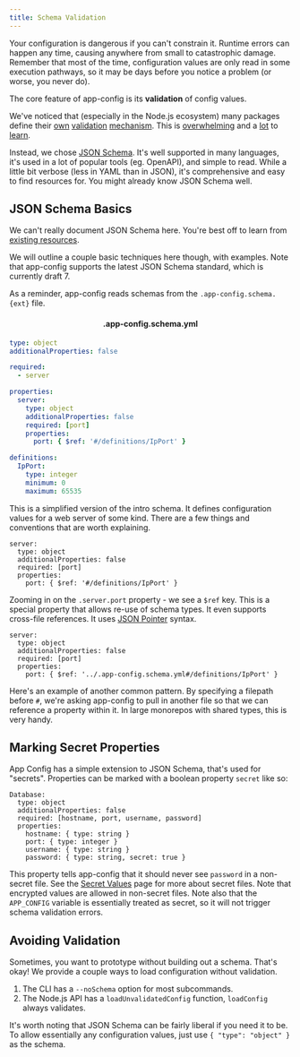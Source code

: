 ```yaml
---
title: Schema Validation
---
```


Your configuration is dangerous if you can't constrain it. Runtime errors can
happen any time, causing anywhere from small to catastrophic damage. Remember
that most of the time, configuration values are only read in some execution
pathways, so it may be days before you notice a problem (or worse, you never do).

The core feature of app-config is its **validation** of config values.

We've noticed that (especially in the Node.js ecosystem) many packages define
their [own](https://github.com/jquense/yup) [validation](https://joi.dev/)
[mechanism](https://gcanti.github.io/io-ts/). This is [overwhelming](https://github.com/typestack/class-validator)
and a [lot](https://github.com/pelotom/runtypes) to [learn](https://express-validator.github.io/docs/).

Instead, we chose [JSON Schema](https://json-schema.org/). It's well supported in many
languages, it's used in a lot of popular tools (eg. OpenAPI), and simple to read.
While a little bit verbose (less in YAML than in JSON), it's comprehensive and easy to
find resources for. You might already know JSON Schema well.

## JSON Schema Basics

We can't really document JSON Schema here. You're best off to learn from
[existing resources](https://json-schema.org/understanding-json-schema/reference/index.html).

We will outline a couple basic techniques here though, with examples. Note that app-config
supports the latest JSON Schema standard, which is currently draft 7.

As a reminder, app-config reads schemas from the `.app-config.schema.{ext}` file.

<h4 style="text-align:center">.app-config.schema.yml</h4>

```yaml
type: object
additionalProperties: false

required:
  - server

properties:
  server:
    type: object
    additionalProperties: false
    required: [port]
    properties:
      port: { $ref: '#/definitions/IpPort' }

definitions:
  IpPort:
    type: integer
    minimum: 0
    maximum: 65535
```

This is a simplified version of the intro schema. It defines configuration
values for a web server of some kind. There are a few things and conventions
that are worth explaining.

```yaml{6}
server:
  type: object
  additionalProperties: false
  required: [port]
  properties:
    port: { $ref: '#/definitions/IpPort' }
```

Zooming in on the `.server.port` property - we see a `$ref` key. This is a
special property that allows re-use of schema types. It even supports cross-file
references. It uses [JSON Pointer](https://json-schema.org/understanding-json-schema/structuring.html)
syntax.

```yaml{6}
server:
  type: object
  additionalProperties: false
  required: [port]
  properties:
    port: { $ref: '../.app-config.schema.yml#/definitions/IpPort' }
```

Here's an example of another common pattern. By specifying a filepath before `#`,
we're asking app-config to pull in another file so that we can reference
a property within it. In large monorepos with shared types, this is very handy.

## Marking Secret Properties

App Config has a simple extension to JSON Schema, that's used for "secrets".
Properties can be marked with a boolean property `secret` like so:

```yaml{9}
Database:
  type: object
  additionalProperties: false
  required: [hostname, port, username, password]
  properties:
    hostname: { type: string }
    port: { type: integer }
    username: { type: string }
    password: { type: string, secret: true }
```

This property tells app-config that it should never see `password` in a non-secret
file. See the [Secret Values](./secrets.md) page for more about secret files.
Note that encrypted values are allowed in non-secret files. Note also that the
`APP_CONFIG` variable is essentially treated as secret, so it will not trigger
schema validation errors.

## Avoiding Validation

Sometimes, you want to prototype without building out a schema. That's okay!
We provide a couple ways to load configuration without validation.

1. The CLI has a `--noSchema` option for most subcommands.
2. The Node.js API has a `loadUnvalidatedConfig` function, `loadConfig` always validates.

It's worth noting that JSON Schema can be fairly liberal if you need it to be.
To allow essentially any configuration values, just use `{ "type": "object" }`
as the schema.
